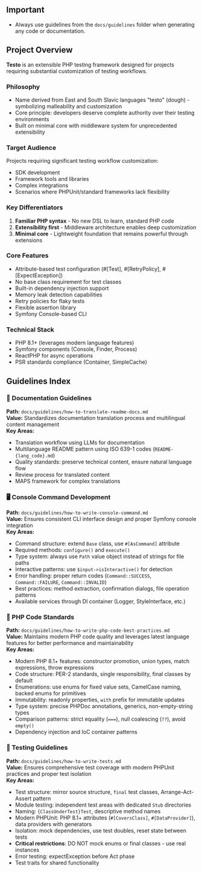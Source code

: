 ## Important

- Always use guidelines from the `docs/guidelines` folder when generating any code or documentation.

## Project Overview

**Testo** is an extensible PHP testing framework designed for projects requiring substantial customization of testing workflows.

### Philosophy
- Name derived from East and South Slavic languages "testo" (dough) - symbolizing malleability and customization
- Core principle: developers deserve complete authority over their testing environments
- Built on minimal core with middleware system for unprecedented extensibility

### Target Audience
Projects requiring significant testing workflow customization:
- SDK development
- Framework tools and libraries
- Complex integrations
- Scenarios where PHPUnit/standard frameworks lack flexibility

### Key Differentiators
1. **Familiar PHP syntax** - No new DSL to learn, standard PHP code
2. **Extensibility first** - Middleware architecture enables deep customization
3. **Minimal core** - Lightweight foundation that remains powerful through extensions

### Core Features
- Attribute-based test configuration (#[Test], #[RetryPolicy], #[ExpectException])
- No base class requirement for test classes
- Built-in dependency injection support
- Memory leak detection capabilities
- Retry policies for flaky tests
- Flexible assertion library
- Symfony Console-based CLI

### Technical Stack
- PHP 8.1+ (leverages modern language features)
- Symfony components (Console, Finder, Process)
- ReactPHP for async operations
- PSR standards compliance (Container, SimpleCache)

## Guidelines Index

### 📖 Documentation Guidelines
**Path:** `docs/guidelines/how-to-translate-readme-docs.md`  
**Value:** Standardizes documentation translation process and multilingual content management  
**Key Areas:**
- Translation workflow using LLMs for documentation
- Multilanguage README pattern using ISO 639-1 codes (`README-{lang_code}.md`)
- Quality standards: preserve technical content, ensure natural language flow
- Review process for translated content
- MAPS framework for complex translations

### 🖥️ Console Command Development
**Path:** `docs/guidelines/how-to-write-console-command.md`  
**Value:** Ensures consistent CLI interface design and proper Symfony console integration  
**Key Areas:**
- Command structure: extend `Base` class, use `#[AsCommand]` attribute
- Required methods: `configure()` and `execute()`
- Type system: always use `Path` value object instead of strings for file paths
- Interactive patterns: use `$input->isInteractive()` for detection
- Error handling: proper return codes (`Command::SUCCESS`, `Command::FAILURE`, `Command::INVALID`)
- Best practices: method extraction, confirmation dialogs, file operation patterns
- Available services through DI container (Logger, StyleInterface, etc.)

### 📝 PHP Code Standards
**Path:** `docs/guidelines/how-to-write-php-code-best-practices.md`  
**Value:** Maintains modern PHP code quality and leverages latest language features for better performance and maintainability  
**Key Areas:**
- Modern PHP 8.1+ features: constructor promotion, union types, match expressions, throw expressions
- Code structure: PER-2 standards, single responsibility, final classes by default
- Enumerations: use enums for fixed value sets, CamelCase naming, backed enums for primitives
- Immutability: readonly properties, `with` prefix for immutable updates
- Type system: precise PHPDoc annotations, generics, non-empty-string types
- Comparison patterns: strict equality (`===`), null coalescing (`??`), avoid `empty()`
- Dependency injection and IoC container patterns

### 🧪 Testing Guidelines
**Path:** `docs/guidelines/how-to-write-tests.md`  
**Value:** Ensures comprehensive test coverage with modern PHPUnit practices and proper test isolation  
**Key Areas:**
- Test structure: mirror source structure, `final` test classes, Arrange-Act-Assert pattern
- Module testing: independent test areas with dedicated `Stub` directories
- Naming: `{ClassUnderTest}Test`, descriptive method names
- Modern PHPUnit: PHP 8.1+ attributes (`#[CoversClass]`, `#[DataProvider]`), data providers with generators
- Isolation: mock dependencies, use test doubles, reset state between tests
- **Critical restrictions**: DO NOT mock enums or final classes - use real instances
- Error testing: expectException before Act phase
- Test traits for shared functionality
